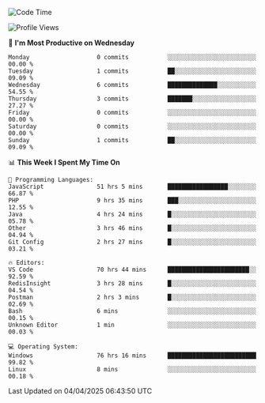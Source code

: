 <!--START_SECTION:waka-->
![Code Time](http://img.shields.io/badge/Code%20Time-4%2C543%20hrs%2055%20mins-blue)

![Profile Views](http://img.shields.io/badge/Profile%20Views-7-blue)

📅 **I'm Most Productive on Wednesday** 

```text
Monday                   0 commits           ░░░░░░░░░░░░░░░░░░░░░░░░░   00.00 % 
Tuesday                  1 commits           ██░░░░░░░░░░░░░░░░░░░░░░░   09.09 % 
Wednesday                6 commits           ██████████████░░░░░░░░░░░   54.55 % 
Thursday                 3 commits           ███████░░░░░░░░░░░░░░░░░░   27.27 % 
Friday                   0 commits           ░░░░░░░░░░░░░░░░░░░░░░░░░   00.00 % 
Saturday                 0 commits           ░░░░░░░░░░░░░░░░░░░░░░░░░   00.00 % 
Sunday                   1 commits           ██░░░░░░░░░░░░░░░░░░░░░░░   09.09 % 
```


📊 **This Week I Spent My Time On** 

```text
💬 Programming Languages: 
JavaScript               51 hrs 5 mins       █████████████████░░░░░░░░   66.87 % 
PHP                      9 hrs 35 mins       ███░░░░░░░░░░░░░░░░░░░░░░   12.55 % 
Java                     4 hrs 24 mins       █░░░░░░░░░░░░░░░░░░░░░░░░   05.78 % 
Other                    3 hrs 46 mins       █░░░░░░░░░░░░░░░░░░░░░░░░   04.94 % 
Git Config               2 hrs 27 mins       █░░░░░░░░░░░░░░░░░░░░░░░░   03.21 % 

🔥 Editors: 
VS Code                  70 hrs 44 mins      ███████████████████████░░   92.59 % 
RedisInsight             3 hrs 28 mins       █░░░░░░░░░░░░░░░░░░░░░░░░   04.54 % 
Postman                  2 hrs 3 mins        █░░░░░░░░░░░░░░░░░░░░░░░░   02.69 % 
Bash                     6 mins              ░░░░░░░░░░░░░░░░░░░░░░░░░   00.15 % 
Unknown Editor           1 min               ░░░░░░░░░░░░░░░░░░░░░░░░░   00.03 % 

💻 Operating System: 
Windows                  76 hrs 16 mins      █████████████████████████   99.82 % 
Linux                    8 mins              ░░░░░░░░░░░░░░░░░░░░░░░░░   00.18 % 
```


 Last Updated on 04/04/2025 06:43:50 UTC
<!--END_SECTION:waka-->
